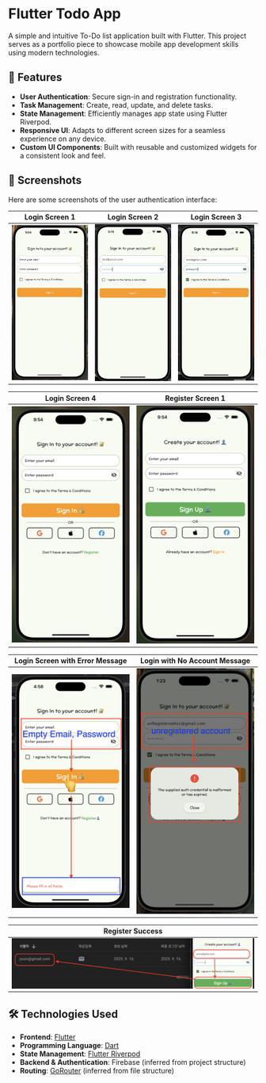 # Flutter Todo App

A simple and intuitive To-Do list application built with Flutter. This project serves as a portfolio piece to showcase mobile app development skills using modern technologies.

## 🚀 Features

- **User Authentication**: Secure sign-in and registration functionality.
- **Task Management**: Create, read, update, and delete tasks.
- **State Management**: Efficiently manages app state using Flutter Riverpod.
- **Responsive UI**: Adapts to different screen sizes for a seamless experience on any device.
- **Custom UI Components**: Built with reusable and customized widgets for a consistent look and feel.

## 📸 Screenshots

Here are some screenshots of the user authentication interface:

| Login Screen 1 | Login Screen 2 | Login Screen 3 |
| :---: | :---: | :---: |
| <img src="screenShots/login_widget1.png" width="250"> | <img src="screenShots/login_widget2.png" width="250"> | <img src="screenShots/login_widget3.png" width="250"> |

| Login Screen 4 | Register Screen 1 |
| :---: | :---: |
| <img src="screenShots/login_widget4.png" width="250"> | <img src="screenShots/register_wiget1.png" width="250"> |

| Login Screen with Error Message | Login with No Account Message |
| :---: | :---: |
| <img src="screenShots/login_empty_error_message1.png" width="250"> | <img src="screenShots/login_no_account_message1.png" width="250"> |

| Register Success |
| :---: |
| <img src="screenShots/register_success1.png" width="500"> |

## 🛠️ Technologies Used

- **Frontend**: [Flutter](https://flutter.dev/)
- **Programming Language**: [Dart](https://dart.dev/)
- **State Management**: [Flutter Riverpod](https://riverpod.dev/)
- **Backend & Authentication**: Firebase (inferred from project structure)
- **Routing**: [GoRouter](https://pub.dev/packages/go_router) (inferred from file structure)